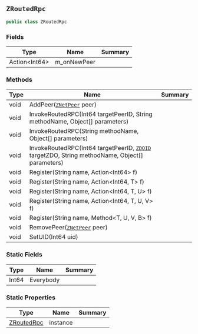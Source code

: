 ## `ZRoutedRpc`

```csharp
public class ZRoutedRpc
```

### Fields

| Type | Name | Summary | 
| --- | --- | --- | 
| Action&lt;Int64&gt; | m_onNewPeer |  | 


### Methods

| Type | Name | Summary | 
| --- | --- | --- | 
| void | AddPeer([`ZNetPeer`](./ZNetPeer.md) peer) |  | 
| void | InvokeRoutedRPC(Int64 targetPeerID, String methodName, Object[] parameters) |  | 
| void | InvokeRoutedRPC(String methodName, Object[] parameters) |  | 
| void | InvokeRoutedRPC(Int64 targetPeerID, [`ZDOID`](./ZDOID.md) targetZDO, String methodName, Object[] parameters) |  | 
| void | Register(String name, Action&lt;Int64&gt; f) |  | 
| void | Register(String name, Action&lt;Int64, T&gt; f) |  | 
| void | Register(String name, Action&lt;Int64, T, U&gt; f) |  | 
| void | Register(String name, Action&lt;Int64, T, U, V&gt; f) |  | 
| void | Register(String name, Method&lt;T, U, V, B&gt; f) |  | 
| void | RemovePeer([`ZNetPeer`](./ZNetPeer.md) peer) |  | 
| void | SetUID(Int64 uid) |  | 


### Static Fields

| Type | Name | Summary | 
| --- | --- | --- | 
| Int64 | Everybody |  | 


### Static Properties

| Type | Name | Summary | 
| --- | --- | --- | 
| [ZRoutedRpc](./ZRoutedRpc.md) | instance |  | 


